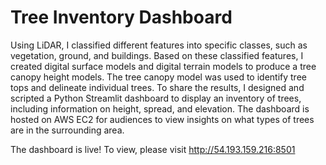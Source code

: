 # Tree Inventory Dashboard

Using LiDAR, I classified different features into specific classes, such as vegetation, ground, and buildings. Based on these classified features, I created digital surface models and digital terrain models to produce a tree canopy height models. The tree canopy model was used to identify tree tops and delineate individual trees. To share the results, I designed and scripted a Python Streamlit dashboard to display an inventory of trees, including information on height, spread, and elevation. The dashboard is hosted on AWS EC2 for audiences to view insights on what types of trees are in the surrounding area.

The dashboard is live! To view, please visit http://54.193.159.216:8501
